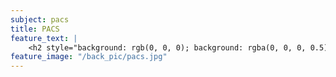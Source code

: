 ```yaml
---
subject: pacs
title: PACS
feature_text: |
    <h2 style="background: rgb(0, 0, 0); background: rgba(0, 0, 0, 0.5); color: #f1f1f1; padding: 10px;">PACS</h2>
feature_image: "/back_pic/pacs.jpg"
---
```

